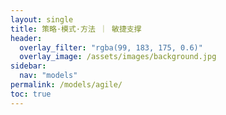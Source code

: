 ```yaml
---
layout: single
title: 策略·模式·方法 ｜ 敏捷支撑
header:
  overlay_filter: "rgba(99, 183, 175, 0.6)"
  overlay_image: /assets/images/background.jpg
sidebar:
  nav: "models"
permalink: /models/agile/
toc: true
---
```








